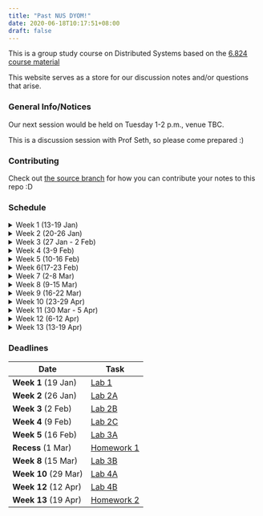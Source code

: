 ```yaml
---
title: "Past NUS DYOM!"
date: 2020-06-18T10:17:51+08:00
draft: false
---
```


This is a group study course on Distributed Systems based on
the [6.824 course material](https://pdos.csail.mit.edu/6.824/)


This website serves as a store for our discussion notes and/or questions that arise.

### General Info/Notices

Our next session would be held on Tuesday 1-2 p.m., venue TBC.

This is a discussion session with Prof Seth, so please come prepared :)

### Contributing

Check out [the source
branch](https://github.com/nusdistsys/nusdistsys.github.io/tree/source)
for how you can contribute your notes to this repo :D

### Schedule

<details class="pt-2">
<summary class="dropdown">Week 1 (13-19 Jan)</summary>

**LEC 1:** [Introduction](https://pdos.csail.mit.edu/6.824/notes/l01.txt)

**Preparation:** Read [MapReduce (2004)](https://pdos.csail.mit.edu/6.824/papers/mapreduce.pdf)

**Assigned:** [Lab 1: MapReduce](https://pdos.csail.mit.edu/6.824/labs/lab-mr.html)


**LEC 2:** [RPC and Threads](https://pdos.csail.mit.edu/6.824/notes/l-rpc.txt), [Crawler](https://pdos.csail.mit.edu/6.824/notes/crawler.go), [K/V](https://pdos.csail.mit.edu/6.824/notes/kv.go)

**Preparation:** Do [Online Go tutorial](http://tour.golang.org/) ([FAQ](https://pdos.csail.mit.edu/6.824/papers/tour-faq.txt)) ([Question](https://pdos.csail.mit.edu/6.824/questions.html?q=q-gointro&lec=2))

</details>
<details class="pt-2">

<summary class="dropdown">Week 2 (20-26 Jan)</summary>

**LEC 3:** [GFS](https://pdos.csail.mit.edu/6.824/notes/l-gfs-short.txt)

**Preparation:** Read [GFS (2003)](https://pdos.csail.mit.edu/6.824/papers/gfs.pdf) ([FAQ](https://pdos.csail.mit.edu/6.824/papers/gfs-faq.txt)) ([Question](https://pdos.csail.mit.edu/6.824/questions.html?q=q-gfs&lec=3))

**Assigned:** [Lab 2: Raft](https://pdos.csail.mit.edu/6.824/labs/lab-raft.html)

</details>
<details class="pt-2">
<summary class="dropdown">Week 3 (27 Jan - 2 Feb)</summary>

**Teach Seth:**

Sean

Jiaxiu

John

Shaowei

**Remote Helpers**:

<Person One>

<Person Two>

**LEC 4:** [Primary-Backup Replication](https://pdos.csail.mit.edu/6.824/notes/l-vm-ft.txt)

**Preparation:** Read [Fault-Tolerant Virtual Machines (2010)](https://pdos.csail.mit.edu/6.824/papers/vm-ft.pdf) ([FAQ](https://pdos.csail.mit.edu/6.824/papers/vm-ft-faq.txt)) ([Question](https://pdos.csail.mit.edu/6.824/questions.html?q=q-vm-ft&lec=4))

</details>
<details class="pt-2">
<summary class="dropdown">Week 4 (3-9 Feb)</summary>

**LEC 5:** [Fault Tolerance: Raft](https://pdos.csail.mit.edu/6.824/notes/l-raft.txt)

**Preparation:** Read [Raft (extended) (2014), to end of Section 5](https://pdos.csail.mit.edu/6.824/papers/raft-extended.pdf) ([FAQ](https://pdos.csail.mit.edu/6.824/papers/raft-faq.txt)) ([Question](https://pdos.csail.mit.edu/6.824/questions.html?q=q-raft&lec=5))

**Teach Seth:**

Joel

Julius

Jolene

Jiaxiu

**Remote Helpers**:

<Person One>

<Person Two>
</details>
<details class="pt-2">
<summary class="dropdown">Week 5 (10-16 Feb)</summary>

**LEC 6:** [Fault Tolerance: Raft](https://pdos.csail.mit.edu/6.824/notes/l-raft2.txt)

**Preparation:** Read [Raft (extended) (2014), Section 6 to end](https://pdos.csail.mit.edu/6.824/papers/raft-extended.pdf) ([FAQ](https://pdos.csail.mit.edu/6.824/papers/raft2-faq.txt)) ([Question](https://pdos.csail.mit.edu/6.824/questions.html?q=q-raft2&lec=6))


**LEC 7:** [Spinnaker](https://pdos.csail.mit.edu/6.824/notes/l-spinnaker.txt)

**Preparation:** Read [Spinnaker (2011)](https://pdos.csail.mit.edu/6.824/papers/spinnaker.pdf) (including Appendices) ([FAQ](https://pdos.csail.mit.edu/6.824/papers/spinnaker-faq.txt)) ([Question](https://pdos.csail.mit.edu/6.824/questions.html?q=q-spinnaker&lec=7))

</details>
<details class="pt-2">
<summary class="dropdown">Week 6(17-23 Feb)</summary>

**LEC 8:** [Zookeeper](https://pdos.csail.mit.edu/6.824/notes/l-zookeeper.txt)

**Preparation:** Read [ZooKeeper (2010)](https://pdos.csail.mit.edu/6.824/papers/zookeeper.pdf) ([FAQ](https://pdos.csail.mit.edu/6.824/papers/zookeeper-faq.txt)) ([Question](https://pdos.csail.mit.edu/6.824/questions.html?q=q-zookeeper&lec=8))

**Assigned:** [Lab 3: KV Raft](https://pdos.csail.mit.edu/6.824/labs/lab-kvraft.html)


**Teach Seth:**

Joel

Arsalan

Yu Jia

Guo Wei

**Remote Helpers**:

<Person One>

<Person Two>

</details>
<details class="pt-2">
<summary class="dropdown">Week 7 (2-8 Mar)</summary>

**LEC 10:** [Distributed Transactions](https://pdos.csail.mit.edu/6.824/notes/l-2pc.txt)

**Preparation:** Read [6.033 Chapter 9](https://ocw.mit.edu/resources/res-6-004-principles-of-computer-system-design-an-introduction-spring-2009/online-textbook/), just 9.1.5, 9.1.6, 9.5.2, 9.5.3, 9.6.3 ([FAQ](https://pdos.csail.mit.edu/6.824/papers/chapter9-faq.txt)) ([Question](https://pdos.csail.mit.edu/6.824/questions.html?q=q-chapter9&lec=10))

**LEC 11:** [Optimistic Concurrency Control](https://pdos.csail.mit.edu/6.824/notes/l-farm.txt)

**Preparation:** Read [FaRM (2015)](https://pdos.csail.mit.edu/6.824/papers/farm-2015.pdf) ([FAQ](https://pdos.csail.mit.edu/6.824/papers/farm-faq.txt)) ([Question](https://pdos.csail.mit.edu/6.824/questions.html?q=q-farm&lec=11))

</details>
<details class="pt-2">
<summary class="dropdown">Week 8 (9-15 Mar)</summary>

**LEC 12:** [Big Data: Spark](https://pdos.csail.mit.edu/6.824/notes/l-spark.txt)

**Preparation:** Read [Spark (2012)](https://pdos.csail.mit.edu/6.824/papers/zaharia-spark.pdf) ([FAQ](https://pdos.csail.mit.edu/6.824/papers/spark-faq.txt)) ([Question](https://pdos.csail.mit.edu/6.824/questions.html?q=q-spark&lec=12))

**Assigned:** [Lab 4: Sharded KV](https://pdos.csail.mit.edu/6.824/labs/lab-shard.html)

**Teach Seth:**

Julius

Arsalan

Guo Wei

Yu Jia

Adam

**Remote Helpers**:

<Person One>

<Person Two>
</details>
<details class="pt-2">
<summary class="dropdown">Week 9 (16-22 Mar)</summary>

**LEC 13:** [Big Data: Naiad](https://pdos.csail.mit.edu/6.824/notes/l-naiad.txt)

**Preparation:** Read [Naiad (2013)](https://pdos.csail.mit.edu/6.824/papers/naiad.pdf) ([FAQ](https://pdos.csail.mit.edu/6.824/papers/naiad-faq.txt)) ([Question](https://pdos.csail.mit.edu/6.824/questions.html?q=q-naiad&lec=13))

**LEC 14:** [Distributed Machine Learning: Parameter Server](https://pdos.csail.mit.edu/6.824/notes/l-parameter.txt)

**Preparation:** Read [Parameter Server (2014)](https://pdos.csail.mit.edu/6.824/papers/parameter.pdf) ([FAQ](https://pdos.csail.mit.edu/6.824/papers/parameter-faq.txt)) ([Question](https://pdos.csail.mit.edu/6.824/questions.html?q=q-parameter&lec=14))

</details>
<details class="pt-2">
<summary class="dropdown">Week 10 (23-29 Apr)</summary>

**LEC 15:** [Cache Consistency: Frangipani](https://pdos.csail.mit.edu/6.824/notes/l-frangipani.txt)

**Preparation:** Read [Frangipani](https://pdos.csail.mit.edu/6.824/papers/thekkath-frangipani.pdf) ([FAQ](https://pdos.csail.mit.edu/6.824/papers/frangipani-faq.txt)) ([Question](https://pdos.csail.mit.edu/6.824/questions.html?q=q-frangipani&lec=15))

**Teach Seth:**

John

Shaowei

Rahul

Donald

Adam

**Remote Helpers**:

<Person One>

<Person Two>

</details>
<details class="pt-2">
<summary class="dropdown">Week 11 (30 Mar - 5 Apr)</summary>

**LEC 16:** [Cache Consistency: Memcached at Facebook](https://pdos.csail.mit.edu/6.824/notes/l-memcached.txt)

**Preparation:** Read [Memcached at Facebook (2013)](https://pdos.csail.mit.edu/6.824/papers/memcache-fb.pdf) ([FAQ](https://pdos.csail.mit.edu/6.824/papers/memcache-faq.txt)) ([Question](https://pdos.csail.mit.edu/6.824/questions.html?q=q-memcached&lec=16))

**LEC 19:** [Peer-to-peer, DHTs](https://pdos.csail.mit.edu/6.824/notes/l-dht.txt)

**Preparation:** Read [Chord (2001)](https://pdos.csail.mit.edu/6.824/papers/stoica-chord.pdf) and [Trackerless Bittorrent ](http://www.bittorrent.org/beps/bep_0005.html)

**Preparation:** Read [AnalogicFS experience paper](https://pdos.csail.mit.edu/6.824/papers/katabi-analogicfs.pdf) ([FAQ](https://pdos.csail.mit.edu/6.824/papers/analogicfs-faq.txt)) ([Question](https://pdos.csail.mit.edu/6.824/questions.html?q=q-analogic&lec=22))

</details>
<details class="pt-2">
<summary class="dropdown">Week 12 (6-12 Apr)</summary>

**LEC 20:** [Dynamo](https://pdos.csail.mit.edu/6.824/notes/l-dynamo.txt)

**Preparation:** Read [Dynamo (2007)](https://pdos.csail.mit.edu/6.824/papers/dynamo.pdf) ([FAQ](https://pdos.csail.mit.edu/6.824/papers/dynamo-faq.txt)) ([Question](https://pdos.csail.mit.edu/6.824/questions.html?q=q-dynamo&lec=20))

**LEC 21:** Peer-to-peer: [Bitcoin](https://pdos.csail.mit.edu/6.824/notes/l-bitcoin.txt)

**Preparation:** Read [Bitcoin](https://pdos.csail.mit.edu/6.824/papers/bitcoin.pdf), [summary](http://www.michaelnielsen.org/ddi/how-the-bitcoin-protocol-actually-works) ([FAQ](https://pdos.csail.mit.edu/6.824/papers/bitcoin-faq.txt)) ([Question](https://pdos.csail.mit.edu/6.824/questions.html?q=q-bitcoin&lec=21))
</details>
<details class="pt-2">
<summary class="dropdown">Week 13 (13-19 Apr)</summary>

No details.

</details>

### Deadlines
| Date                 | Task                                                            |
| -                    | -                                                               |
| **Week 1** (19 Jan)  | [Lab 1](https://pdos.csail.mit.edu/6.824/labs/lab-mr.html)      |
| **Week 2** (26 Jan)  | [Lab 2A](https://pdos.csail.mit.edu/6.824/labs/lab-raft.html)   |
| **Week 3** (2 Feb)   | [Lab 2B](https://pdos.csail.mit.edu/6.824/labs/lab-raft.html)   |
| **Week 4** (9 Feb)   | [Lab 2C](https://pdos.csail.mit.edu/6.824/labs/lab-raft.html)   |
| **Week 5** (16 Feb)  | [Lab 3A](https://pdos.csail.mit.edu/6.824/labs/lab-kvraft.html) |
| **Recess** (1 Mar)   | [Homework 1]()                                                  |
| **Week 8** (15 Mar)  | [Lab 3B](https://pdos.csail.mit.edu/6.824/labs/lab-kvraft.html) |
| **Week 10** (29 Mar) | [Lab 4A](https://pdos.csail.mit.edu/6.824/labs/lab-shard.html)  |
| **Week 12** (12 Apr) | [Lab 4B](https://pdos.csail.mit.edu/6.824/labs/lab-shard.html)  |
| **Week 13** (19 Apr) | [Homework 2]()                                                  |
